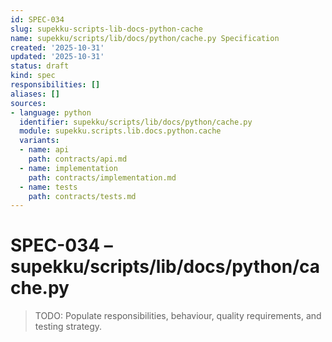 ```yaml
---
id: SPEC-034
slug: supekku-scripts-lib-docs-python-cache
name: supekku/scripts/lib/docs/python/cache.py Specification
created: '2025-10-31'
updated: '2025-10-31'
status: draft
kind: spec
responsibilities: []
aliases: []
sources:
- language: python
  identifier: supekku/scripts/lib/docs/python/cache.py
  module: supekku.scripts.lib.docs.python.cache
  variants:
  - name: api
    path: contracts/api.md
  - name: implementation
    path: contracts/implementation.md
  - name: tests
    path: contracts/tests.md
---
```


# SPEC-034 – supekku/scripts/lib/docs/python/cache.py

> TODO: Populate responsibilities, behaviour, quality requirements, and testing strategy.
